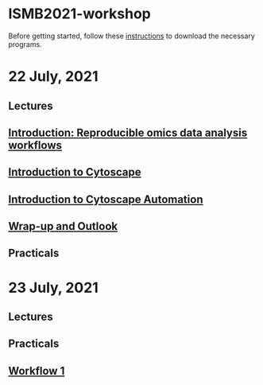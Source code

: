 # ISMB2021-workshop

Before getting started, follow these [instructions](materials/Preparation_Instructions.md) to download the necessary programs.

# 22 July, 2021
## Lectures
## [Introduction: Reproducible omics data analysis workflows](presentations/Intro.pdf)
## [Introduction to Cytoscape](https://cytoscape.org/cytoscape-tutorials/presentations/intro-cytoscape-2021-ismb.html)
## [Introduction to Cytoscape Automation](https://cytoscape.org/cytoscape-tutorials/presentations/intro-automation-2021-ismb.html)
## [Wrap-up and Outlook](presentations/Wrap-up.pdf)

## Practicals


# 23 July, 2021
## Lectures


## Practicals
## [Workflow 1](https://github.com/BIGCAT-COVID19/COVID19-NHBE-Workflow/blob/335a38afcf286b60f4222c08d00c9ba67acb781a/Workflow_PathwayNetworkAnalysis.Rmd)
